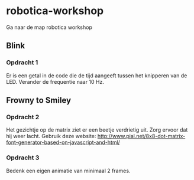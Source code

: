 # robotica-workshop

Ga naar de map robotica workshop

## Blink
### Opdracht 1
Er is een getal in de code die de tijd aangeeft tussen het knipperen van de LED. Verander de frequentie naar 10 Hz.

## Frowny to Smiley
### Opdracht 2
Het gezichtje op de matrix ziet er een beetje verdrietig uit. Zorg ervoor dat hij weer lacht. Gebruik deze website: http://www.pial.net/8x8-dot-matrix-font-generator-based-on-javascript-and-html/

### Opdracht 3
Bedenk een eigen animatie van minimaal 2 frames. 

